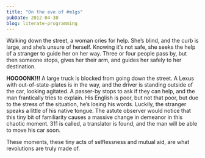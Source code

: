 ```yaml
---
title: "On the eve of #m1gs"
pubDate: 2012-04-30
blog: literate-programming
---
```



Walking down the street, a woman cries for help. She’s blind, and the curb is large, and she’s unsure of herself. Knowing it’s not safe, she seeks the help of a stranger to guide her on her way. Three or four people pass by, but then someone stops, gives her their arm, and guides her safely to her destination.

**HOOOONK!!!** A large truck is blocked from going down the street. A Lexus with out-of-state-plates is in the way, and the driver is standing outside of the car, looking agitated. A passer-by stops to ask if they can help, and the man frantically tries to explain. His English is poor, but not that poor, but due to the stress of the situation, he’s losing his words. Luckily, the stranger speaks a little of his native tongue. The astute observer would notice that this tiny bit of familiarity causes a massive change in demeanor in this chaotic moment. 311 is called, a translator is found, and the man will be able to move his car soon.

These moments, these tiny acts of selflessness and mutual aid, are what revolutions are truly made of.
